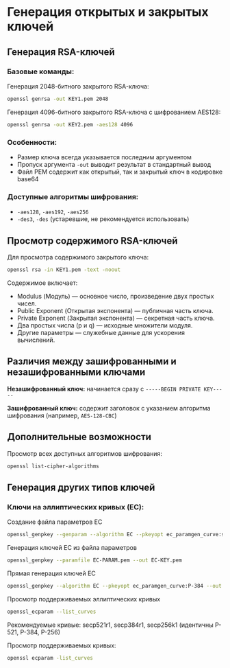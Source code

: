 # Генерация открытых и закрытых ключей

## Генерация RSA-ключей

### Базовые команды:
Генерация 2048-битного закрытого RSA-ключа:
```bash
openssl genrsa -out KEY1.pem 2048
```

Генерация 4096-битного закрытого RSA-ключа с шифрованием AES128:
```bash
openssl genrsa -out KEY2.pem -aes128 4096
```

### Особенности:
- Размер ключа всегда указывается последним аргументом
- Пропуск аргумента `-out` выводит результат в стандартный вывод
- Файл PEM содержит как открытый, так и закрытый ключ в кодировке base64

### Доступные алгоритмы шифрования:
- `-aes128`, `-aes192`, `-aes256`
- `-des3`, `-des` (устаревшие, не рекомендуется использовать)

## Просмотр содержимого RSA-ключей

Для просмотра содержимого закрытого ключа:
```bash
openssl rsa -in KEY1.pem -text -noout
```

Содержимое включает:
- Modulus (Модуль) — основное число, произведение двух простых чисел.
- Public Exponent (Открытая экспонента) — публичная часть ключа.
- Private Exponent (Закрытая экспонента) — секретная часть ключа.
- Два простых числа (p и q) — исходные множители модуля.
- Другие параметры — служебные данные для ускорения вычислений.

## Различия между зашифрованными и незашифрованными ключами

**Незашифрованный ключ:** начинается сразу с `-----BEGIN PRIVATE KEY-----`

**Зашифрованный ключ:** содержит заголовок с указанием алгоритма шифрования (например, `AES-128-CBC`)

## Дополнительные возможности

Просмотр всех доступных алгоритмов шифрования:
```bash
openssl list-cipher-algorithms
```

## Генерация других типов ключей


### Ключи на эллиптических кривых (EC):

Создание файла параметров EC
```bash
openssl_genpkey --genparam --algorithm EC --pkeyopt ec_paramgen_curve:secp384r1 --out EC-PARAM.pem
```

Генерация ключей EC из файла параметров  
```bash
openssl_genpkey --paramfile EC-PARAM.pem --out EC-KEY.pem
```

Прямая генерация ключей EC  
```bash
openssl_genpkey --algorithm EC --pkeyopt ec_paramgen_curve:P-384 --out EC-KEY.pem
```

Просмотр поддерживаемых эллиптических кривых  
```bash
openssl_ecparam --list_curves
```

Рекомендуемые кривые: secp521r1, secp384r1, secp256k1 (идентичны P-521, P-384, P-256)

Просмотр поддерживаемых кривых:
```bash
openssl ecparam -list_curves
```
